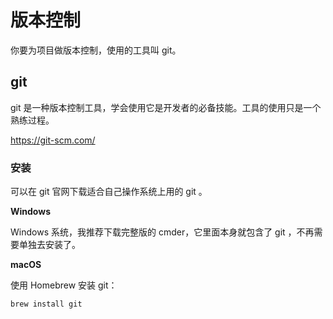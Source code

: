 # 版本控制

你要为项目做版本控制，使用的工具叫 git。

## git

git 是一种版本控制工具，学会使用它是开发者的必备技能。工具的使用只是一个熟练过程。

https://git-scm.com/

### 安装

可以在 git 官网下载适合自己操作系统上用的 git 。

**Windows**

Windows 系统，我推荐下载完整版的 cmder，它里面本身就包含了 git ，不再需要单独去安装了。

**macOS**

使用 Homebrew 安装 git：

```
brew install git
```



